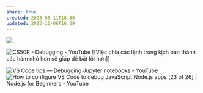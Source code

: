 ```yaml
---
share: true
created: 2023-06-11T18:30
updated: 2023-10-06T16:09
---
```


![](https://vntalking.cdn.vccloud.vn/wp-content/uploads/2021/01/debug-console-visual-code.png) 

![CS50P - Debugging - YouTube](https://youtu.be/2hsn7AxXKmg)
[[Việc chia các lệnh trong kịch bản thành các hàm nhỏ hơn sẽ giúp dễ bắt lỗi hơn]]

![VS Code tips — Debugging Jupyter notebooks - YouTube](https://youtu.be/CY6uZIoF_kQ)
![How to configure VS Code to debug JavaScript Node.js apps [23 of 26] | Node.js for Beginners - YouTube](https://youtu.be/llPW0b1dQms)
